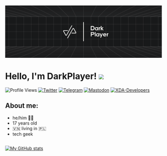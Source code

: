 ![](https://raw.githubusercontent.com/DarkPlayerr/DarkPlayerr/master/images/banner.png)

# Hello, I'm DarkPlayer! <img src="https://user-images.githubusercontent.com/42378118/110234147-e3259600-7f4e-11eb-95be-0c4047144dea.gif" width="30">

![Profile Views](https://komarev.com/ghpvc/?username=DarkPlayerr&style=for-the-badge&color=1DA1F2)
[![Twitter](https://img.shields.io/twitter/follow/dvrkplayer?color=1DA1F2&logo=twitter&style=for-the-badge)](https://twitter.com/intent/follow?screen_name=dvrkplayer)
[![Telegram](https://img.shields.io/static/v1?label=&message=darkplayer&logo=telegram&logoColor=blue&color=gray&style=for-the-badge)](https://t.me/dvrkplayer)
[![Mastodon](https://img.shields.io/badge/-MASTODON-%232B90D9?style=for-the-badge&logo=mastodon&logoColor=595aff&color=gray)](https://mastodon.social/web/@notdxrk)
[![XDA-Developers](https://img.shields.io/badge/XDA--Developers-%23AC6E2F.svg?style=for-the-badge&logo=XDA-Developers&logoColor=orange&color=gray)](https://forum.xda-developers.com/m/dar3kplaygam3s.6728109/)

## About me:
- he/him 🏳️‍🌈
- 17 years old
- 🇻🇳 living in 🇵🇱
- tech geek

## 

[![My GitHub stats](https://github-readme-stats.vercel.app/api?username=DarkPlayerr&show_icons=true&count_private=true&include_all_commits=true&title_color=FAF9F6&text_color=FAF9F6&icon_color=FAF9F6&bg_color=111111)](https://github.com/anuraghazra/github-readme-stats)

